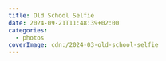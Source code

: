 ```yaml
---
title: Old School Selfie
date: 2024-09-21T11:48:39+02:00
categories:
  - photos
coverImage: cdn:/2024-03-old-school-selfie
---
```

